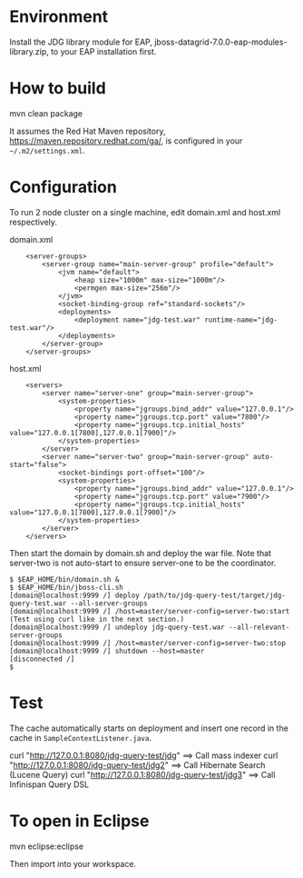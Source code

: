 # Environment

Install the JDG library module for EAP, jboss-datagrid-7.0.0-eap-modules-library.zip, to your EAP installation first.


# How to build

  mvn clean package

It assumes the Red Hat Maven repository, https://maven.repository.redhat.com/ga/, is configured in your `~/.m2/settings.xml`.


# Configuration

To run 2 node cluster on a single machine, edit domain.xml and host.xml respectively.

domain.xml
~~~
    <server-groups>
        <server-group name="main-server-group" profile="default">
            <jvm name="default">
                <heap size="1000m" max-size="1000m"/>
                <permgen max-size="256m"/>
            </jvm>
            <socket-binding-group ref="standard-sockets"/>
            <deployments>
                <deployment name="jdg-test.war" runtime-name="jdg-test.war"/>
            </deployments>
        </server-group>
    </server-groups>
~~~

host.xml
~~~
    <servers>
        <server name="server-one" group="main-server-group">
            <system-properties>
                <property name="jgroups.bind_addr" value="127.0.0.1"/>
                <property name="jgroups.tcp.port" value="7800"/>
                <property name="jgroups.tcp.initial_hosts" value="127.0.0.1[7800],127.0.0.1[7900]"/>
            </system-properties>
        </server>
        <server name="server-two" group="main-server-group" auto-start="false">
            <socket-bindings port-offset="100"/>
            <system-properties>
                <property name="jgroups.bind_addr" value="127.0.0.1"/>
                <property name="jgroups.tcp.port" value="7900"/>
                <property name="jgroups.tcp.initial_hosts" value="127.0.0.1[7800],127.0.0.1[7900]"/>
            </system-properties>
        </server>
    </servers>
~~~

Then start the domain by domain.sh and deploy the war file.
Note that server-two is not auto-start to ensure server-one to be the coordinator.

~~~
$ $EAP_HOME/bin/domain.sh &
$ $EAP_HOME/bin/jboss-cli.sh
[domain@localhost:9999 /] deploy /path/to/jdg-query-test/target/jdg-query-test.war --all-server-groups
[domain@localhost:9999 /] /host=master/server-config=server-two:start
(Test using curl like in the next section.)
[domain@localhost:9999 /] undeploy jdg-query-test.war --all-relevant-server-groups
[domain@localhost:9999 /] /host=master/server-config=server-two:stop
[domain@localhost:9999 /] shutdown --host=master
[disconnected /]
$ 
~~~


# Test

The cache automatically starts on deployment and insert one record in the cache in ``SampleContextListener.java``.

  curl "http://127.0.0.1:8080/jdg-query-test/jdg"  ==> Call mass indexer
  curl "http://127.0.0.1:8080/jdg-query-test/jdg2" ==> Call Hibernate Search (Lucene Query)
  curl "http://127.0.0.1:8080/jdg-query-test/jdg3" ==> Call Infinispan Query DSL


# To open in Eclipse

  mvn eclipse:eclipse

Then import into your workspace.
